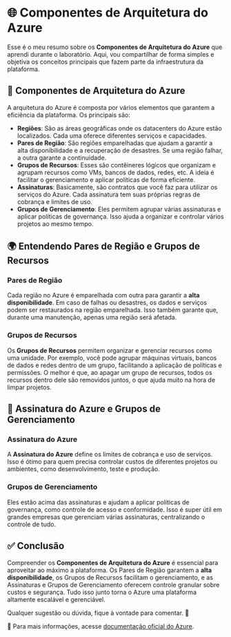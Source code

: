
# 🌐 Componentes de Arquitetura do Azure

Esse é o meu resumo sobre os **Componentes de Arquitetura do Azure** que aprendi durante o laboratório. Aqui, vou compartilhar de forma simples e objetiva os conceitos principais que fazem parte da infraestrutura da plataforma.

## 🔧 Componentes de Arquitetura do Azure

A arquitetura do Azure é composta por vários elementos que garantem a eficiência da plataforma. Os principais são:

- **Regiões**: São as áreas geográficas onde os datacenters do Azure estão localizados. Cada uma oferece diferentes serviços e capacidades.
- **Pares de Região**: São regiões emparelhadas que ajudam a garantir a alta disponibilidade e a recuperação de desastres. Se uma região falhar, a outra garante a continuidade.
- **Grupos de Recursos**: Esses são contêineres lógicos que organizam e agrupam recursos como VMs, bancos de dados, redes, etc. A ideia é facilitar o gerenciamento e aplicar políticas de forma eficiente.
- **Assinaturas**: Basicamente, são contratos que você faz para utilizar os serviços do Azure. Cada assinatura tem suas próprias regras de cobrança e limites de uso.
- **Grupos de Gerenciamento**: Eles permitem agrupar várias assinaturas e aplicar políticas de governança. Isso ajuda a organizar e controlar vários projetos ao mesmo tempo.

## 🌍 Entendendo Pares de Região e Grupos de Recursos

### Pares de Região
Cada região no Azure é emparelhada com outra para garantir a **alta disponibilidade**. Em caso de falhas ou desastres, os dados e serviços podem ser restaurados na região emparelhada. Isso também garante que, durante uma manutenção, apenas uma região será afetada.

### Grupos de Recursos
Os **Grupos de Recursos** permitem organizar e gerenciar recursos como uma unidade. Por exemplo, você pode agrupar máquinas virtuais, bancos de dados e redes dentro de um grupo, facilitando a aplicação de políticas e permissões. O melhor é que, ao apagar um grupo de recursos, todos os recursos dentro dele são removidos juntos, o que ajuda muito na hora de limpar projetos.

## 💼 Assinatura do Azure e Grupos de Gerenciamento

### Assinatura do Azure
A **Assinatura do Azure** define os limites de cobrança e uso de serviços. Isso é ótimo para quem precisa controlar custos de diferentes projetos ou ambientes, como desenvolvimento, teste e produção.

### Grupos de Gerenciamento
Eles estão acima das assinaturas e ajudam a aplicar políticas de governança, como controle de acesso e conformidade. Isso é super útil em grandes empresas que gerenciam várias assinaturas, centralizando o controle de tudo.

## ✅ Conclusão

Compreender os **Componentes de Arquitetura do Azure** é essencial para aproveitar ao máximo a plataforma. Os Pares de Região garantem a **alta disponibilidade**, os Grupos de Recursos facilitam o gerenciamento, e as Assinaturas e Grupos de Gerenciamento oferecem controle granular sobre custos e segurança. Tudo isso junto torna o Azure uma plataforma altamente escalável e gerenciável.

Qualquer sugestão ou dúvida, fique à vontade para comentar. 🚀

🔗 Para mais informações, acesse [documentação oficial do Azure](https://docs.microsoft.com/pt-br/azure/).

